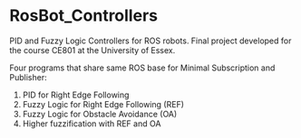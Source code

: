 # RosBot_Controllers
PID and Fuzzy Logic Controllers for ROS robots. 
Final project developed for the course CE801 at the University of Essex.

Four programs that share same ROS base for Minimal Subscription and Publisher:
1. PID for Right Edge Following
2. Fuzzy Logic for Right Edge Following (REF)
3. Fuzzy Logic for Obstacle Avoidance (OA)
4. Higher fuzzification with REF and OA
